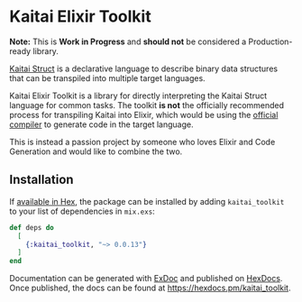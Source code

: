# Kaitai Elixir Toolkit

**Note:**
This is **Work in Progress** and **should not** be considered a Production-ready library.

[Kaitai Struct](https://kaitai.io/) is a declarative language to describe binary data structures that can be transpiled into multiple target languages.

Kaitai Elixir Toolkit is a library for directly interpreting the Kaitai Struct language for common tasks. The toolkit **is not** the officially recommended process for transpiling Kaitai into Elixir, which would be using the [official compiler](https://github.com/kaitai-io/kaitai_struct_compiler) to generate code in the target language.

This is instead a passion project by someone who loves Elixir and Code Generation and would like to combine the two. 

## Installation

If [available in Hex](https://hex.pm/docs/publish), the package can be installed
by adding `kaitai_toolkit` to your list of dependencies in `mix.exs`:

```elixir
def deps do
  [
    {:kaitai_toolkit, "~> 0.0.13"}
  ]
end
```

Documentation can be generated with [ExDoc](https://github.com/elixir-lang/ex_doc)
and published on [HexDocs](https://hexdocs.pm). Once published, the docs can
be found at <https://hexdocs.pm/kaitai_toolkit>.

